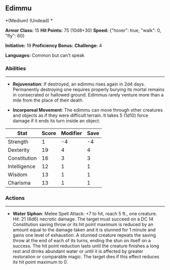 ## Edimmu
*(Medium) (Undead) *

**Armor Class:** 15
**Hit Points:** 75 (10d8+30)
**Speed:** {"hover": true, "walk": 0, "fly": 60}

**Initiative:** 19
**Proficiency Bonus:**
**Challenge:** 4

**Languages:** Common but can't speak

### Abilities
 --- 
- **Rejuvenation**: If destroyed, an edimmu rises again in 2d4 days. Permanently destroying one requires properly burying its mortal remains in consecrated or hallowed ground. Edimmus rarely venture more than a mile from the place of their death.

- **Incorporeal Movement**: The edimmu can move through other creatures and objects as if they were difficult terrain. It takes 5 (1d10) force damage if it ends its turn inside an object.



| Stat | Score | Modifier | Save |
| ---- | ---- | ---- | ---- |
| Strength | 1 | -4 | -4 |
| Dexterity | 19 | 4 | 4 |
| Constitution | 16 | 3 | 3 |
| Intelligence | 12 | 1 | 1 |
| Wisdom | 13 | 1 | 1 |
| Charisma | 13 | 1 | 1 |

### Actions
 --- 
- **Water Siphon**: Melee Spell Attack: +7 to hit, reach 5 ft., one creature. Hit: 21 (6d6) necrotic damage. The target must succeed on a DC 14 Constitution saving throw or its hit point maximum is reduced by an amount equal to the damage taken and it is stunned for 1 minute and gains one level of exhaustion. A stunned creature repeats the saving throw at the end of each of its turns, ending the stun on itself on a success. The hit point reduction lasts until the creature finishes a long rest and drinks abundant water or until it is affected by greater restoration or comparable magic. The target dies if this effect reduces its hit point maximum to 0.

